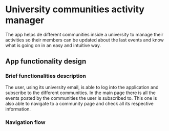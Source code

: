 # University communities activity manager

The app helps de different communities inside a university to manage their activities so their members can be updated about the last events and know what is going on in an easy and intuitive way. 

## App functionality design

### Brief functionalities description

The user, using its university email, is able to log into the application and subscribe to the different communities. In the main page there is all the events posted by the communities the user is subscribed to. This one is also able to navigate to a community page and check all its respective information.

### Navigation flow

